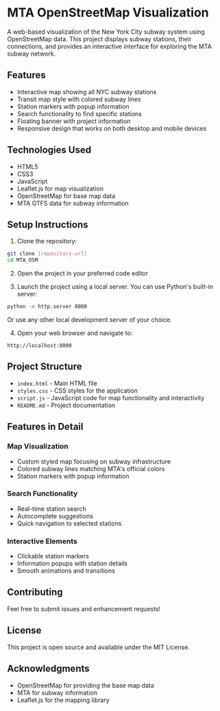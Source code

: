 # MTA OpenStreetMap Visualization

A web-based visualization of the New York City subway system using OpenStreetMap data. This project displays subway stations, their connections, and provides an interactive interface for exploring the MTA subway network.

## Features

- Interactive map showing all NYC subway stations
- Transit map style with colored subway lines
- Station markers with popup information
- Search functionality to find specific stations
- Floating banner with project information
- Responsive design that works on both desktop and mobile devices

## Technologies Used

- HTML5
- CSS3
- JavaScript
- Leaflet.js for map visualization
- OpenStreetMap for base map data
- MTA GTFS data for subway information

## Setup Instructions

1. Clone the repository:
```bash
git clone [repository-url]
cd MTA_OSM
```

2. Open the project in your preferred code editor

3. Launch the project using a local server. You can use Python's built-in server:
```bash
python -m http.server 8000
```
Or use any other local development server of your choice.

4. Open your web browser and navigate to:
```
http://localhost:8000
```

## Project Structure

- `index.html` - Main HTML file
- `styles.css` - CSS styles for the application
- `script.js` - JavaScript code for map functionality and interactivity
- `README.md` - Project documentation

## Features in Detail

### Map Visualization
- Custom styled map focusing on subway infrastructure
- Colored subway lines matching MTA's official colors
- Station markers with popup information

### Search Functionality
- Real-time station search
- Autocomplete suggestions
- Quick navigation to selected stations

### Interactive Elements
- Clickable station markers
- Information popups with station details
- Smooth animations and transitions

## Contributing

Feel free to submit issues and enhancement requests!

## License

This project is open source and available under the MIT License.

## Acknowledgments

- OpenStreetMap for providing the base map data
- MTA for subway information
- Leaflet.js for the mapping library 